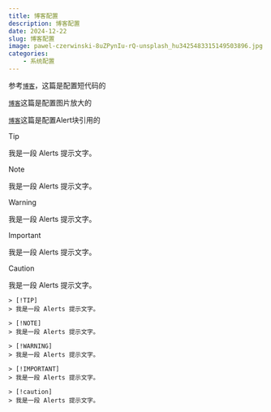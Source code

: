 ```yaml
---
title: 博客配置
description: 博客配置
date: 2024-12-22
slug: 博客配置
image: pawel-czerwinski-8uZPynIu-rQ-unsplash_hu3425483315149503896.jpg
categories:
    - 系统配置
---
```


参考[`博客`](https://tom2almighty.github.io/hugo-blog-diary/posts/hugo-shortcodes/)，这篇是配置短代码的

[`博客`](https://tom2almighty.github.io/hugo-blog-diary/posts/hugo-fancybox/)这篇是配置图片放大的

[`博客`](https://tom2almighty.github.io/hugo-blog-diary/posts/hugo-alert-blockquote/)这篇是配置Alert块引用的

> [!TIP] 
> 我是一段 Alerts 提示文字。

> [!NOTE] 
> 我是一段 Alerts 提示文字。

> [!WARNING] 
> 我是一段 Alerts 提示文字。

> [!IMPORTANT] 
> 我是一段 Alerts 提示文字。

> [!caution] 
> 我是一段 Alerts 提示文字。

```
> [!TIP] 
> 我是一段 Alerts 提示文字。

> [!NOTE] 
> 我是一段 Alerts 提示文字。

> [!WARNING] 
> 我是一段 Alerts 提示文字。

> [!IMPORTANT] 
> 我是一段 Alerts 提示文字。

> [!caution] 
> 我是一段 Alerts 提示文字。
```